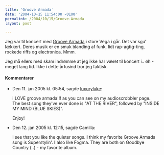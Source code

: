```yaml
---
title: 'Groove Armada'
date: '2004-10-15 11:54:00 -0100'
permalink: /2004/10/15/Groove-Armada
layout: post

---
```

Jeg var til koncert med [Groove Armada](http://www.groovearmada.com/) i store Vega i går. Det var sgu' lækkert. Deres musik er en smuk blanding af funk, lidt rap-agtig-ting, rockede riffs og electronica. Mmm.

Jeg må ellers med skam indrømme at jeg ikke har været til koncert i.. øh - meget lang tid. Ikke i dette årtusind tror jeg faktisk.
<div class="vintage-comments">
<h4>Kommentarer </h4>
<ul class="vintage-comments-list"><li>
<p class="comment-meta">Den <time datetime="2005-01-11T17:54:43+01:00">11. jan 2005 kl.  05:54</time>, sagde <a href="www.butterlabel.com">luxuryluke</a>:</p>
<p>i LOVE groove armada!!! as you can see on my audioscrobbler page. The best song they've ever done is "AT THE RIVER", followed by "INSIDE MY MIND (BLUE SKIES)".</p>
<p>Enjoy!</p>
</li>

<li>
<p class="comment-meta">Den <time datetime="2005-01-12T12:15:17+01:00">12. jan 2005 kl.  12:15</time>, sagde Camilla:</p>
<p>I see that you like the quieter songs. I think my favorite Groove Armada song is Superstylin'. I also like Fogma. They are both on Goodbye Country (..) - my favorite album.</p>
</li>
</ul>
</div>
